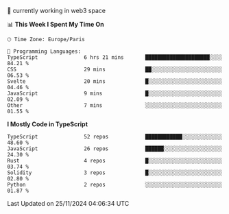 🔭 currently working in web3 space

<!--START_SECTION:waka-->
📊 **This Week I Spent My Time On** 

```text
🕑︎ Time Zone: Europe/Paris

💬 Programming Languages: 
TypeScript               6 hrs 21 mins       █████████████████████░░░░   84.21 % 
CSS                      29 mins             ██░░░░░░░░░░░░░░░░░░░░░░░   06.53 % 
Svelte                   20 mins             █░░░░░░░░░░░░░░░░░░░░░░░░   04.46 % 
JavaScript               9 mins              █░░░░░░░░░░░░░░░░░░░░░░░░   02.09 % 
Other                    7 mins              ░░░░░░░░░░░░░░░░░░░░░░░░░   01.55 % 
```

**I Mostly Code in TypeScript** 

```text
TypeScript               52 repos            ████████████░░░░░░░░░░░░░   48.60 % 
JavaScript               26 repos            ██████░░░░░░░░░░░░░░░░░░░   24.30 % 
Rust                     4 repos             █░░░░░░░░░░░░░░░░░░░░░░░░   03.74 % 
Solidity                 3 repos             █░░░░░░░░░░░░░░░░░░░░░░░░   02.80 % 
Python                   2 repos             ░░░░░░░░░░░░░░░░░░░░░░░░░   01.87 % 
```




 Last Updated on 25/11/2024 04:06:34 UTC
<!--END_SECTION:waka-->
